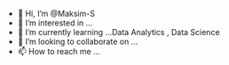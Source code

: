 - 👋 Hi, I’m @Maksim-S
- 👀 I’m interested in ...
- 🌱 I’m currently learning ...Data Analytics , Data Science
- 💞️ I’m looking to collaborate on ...
- 📫 How to reach me ...

<!---
Maksim-Sheyngalts/Maksim-S is a ✨ special ✨ repository because its `README.md` (this file) appears on your GitHub profile.
You can click the Preview link to take a look at your changes.
--->
